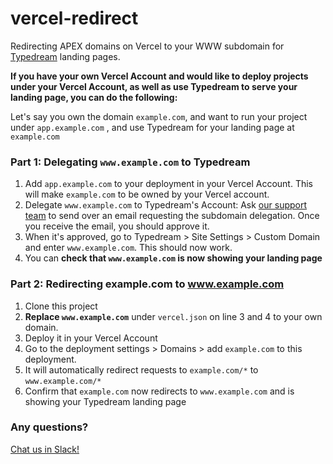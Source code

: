 # vercel-redirect
Redirecting APEX domains on Vercel to your WWW subdomain for [Typedream](https://typedream.com/) landing pages.

**If you have your own Vercel Account and would like to deploy projects under your Vercel Account, as well as use Typedream to serve your landing page, you can do the following:**

Let's say you own the domain `example.com`, and want to run your project under `app.example.com` , and use Typedream for your landing page at `example.com`

### Part 1: Delegating `www.example.com` to Typedream
1. Add `app.example.com` to your deployment in your Vercel Account. This will make `example.com` to be owned by your Vercel account.
2. Delegate `www.example.com` to Typedream's Account: Ask [our support team](https://join.slack.com/t/asktypedream/shared_invite/zt-okdwowd0-1NR87SIoGX~OzVhhPoC9aw) to send over an email requesting the subdomain delegation. Once you receive the email, you should approve it.
3. When it's approved, go to Typedream > Site Settings > Custom Domain and enter `www.example.com`. This should now work.
4. You can **check that `www.example.com` is now showing your landing page**

### Part 2: Redirecting example.com to www.example.com
1. Clone this project
2. **Replace `www.example.com`**  under `vercel.json` on line 3 and 4 to your own domain.
3. Deploy it in your Vercel Account
4. Go to the deployment settings > Domains > add `example.com` to this deployment.
5. It will automatically redirect requests to `example.com/*` to `www.example.com/*`
6. Confirm that `example.com` now redirects to `www.example.com` and is showing your Typedream landing page

### Any questions?
[Chat us in Slack!](https://join.slack.com/t/asktypedream/shared_invite/zt-okdwowd0-1NR87SIoGX~OzVhhPoC9aw)
